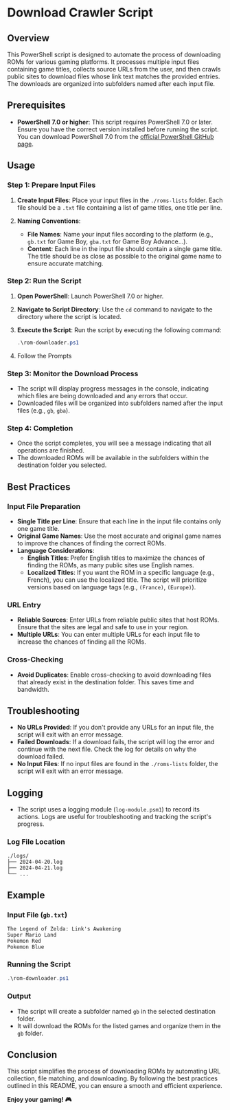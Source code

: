 # Download Crawler Script

## Overview

This PowerShell script is designed to automate the process of downloading ROMs for various gaming platforms. It processes multiple input files containing game titles, collects source URLs from the user, and then crawls public sites to download files whose link text matches the provided entries. The downloads are organized into subfolders named after each input file.

## Prerequisites

- **PowerShell 7.0 or higher**: This script requires PowerShell 7.0 or later. Ensure you have the correct version installed before running the script. You can download PowerShell 7.0 from the [official PowerShell GitHub page](https://github.com/PowerShell/PowerShell).

## Usage

### Step 1: Prepare Input Files

1. **Create Input Files**: Place your input files in the `./roms-lists` folder. Each file should be a `.txt` file containing a list of game titles, one title per line.
   
2. **Naming Conventions**:
   - **File Names**: Name your input files according to the platform (e.g., `gb.txt` for Game Boy, `gba.txt` for Game Boy Advance...).
   - **Content**: Each line in the input file should contain a single game title. The title should be as close as possible to the original game name to ensure accurate matching.

### Step 2: Run the Script

1. **Open PowerShell**: Launch PowerShell 7.0 or higher.

2. **Navigate to Script Directory**: Use the `cd` command to navigate to the directory where the script is located.

3. **Execute the Script**: Run the script by executing the following command:
   ```powershell
   .\rom-downloader.ps1
   ```

4. Follow the Prompts

### Step 3: Monitor the Download Process

- The script will display progress messages in the console, indicating which files are being downloaded and any errors that occur.
- Downloaded files will be organized into subfolders named after the input files (e.g., `gb`, `gba`).

### Step 4: Completion

- Once the script completes, you will see a message indicating that all operations are finished.
- The downloaded ROMs will be available in the subfolders within the destination folder you selected.

## Best Practices

### Input File Preparation

- **Single Title per Line**: Ensure that each line in the input file contains only one game title.
- **Original Game Names**: Use the most accurate and original game names to improve the chances of finding the correct ROMs.
- **Language Considerations**:
  - **English Titles**: Prefer English titles to maximize the chances of finding the ROMs, as many public sites use English names.
  - **Localized Titles**: If you want the ROM in a specific language (e.g., French), you can use the localized title. The script will prioritize versions based on language tags (e.g., `(France)`, `(Europe)`).

### URL Entry

- **Reliable Sources**: Enter URLs from reliable public sites that host ROMs. Ensure that the sites are legal and safe to use in your region.
- **Multiple URLs**: You can enter multiple URLs for each input file to increase the chances of finding all the ROMs.

### Cross-Checking

- **Avoid Duplicates**: Enable cross-checking to avoid downloading files that already exist in the destination folder. This saves time and bandwidth.

## Troubleshooting

- **No URLs Provided**: If you don't provide any URLs for an input file, the script will exit with an error message.
- **Failed Downloads**: If a download fails, the script will log the error and continue with the next file. Check the log for details on why the download failed.
- **No Input Files**: If no input files are found in the `./roms-lists` folder, the script will exit with an error message.

## Logging

- The script uses a logging module (`log-module.psm1`) to record its actions. Logs are useful for troubleshooting and tracking the script's progress.

### Log File Location
```
./logs/
├── 2024-04-20.log
├── 2024-04-21.log
└── ...
```

## Example

### Input File (`gb.txt`)
```
The Legend of Zelda: Link's Awakening
Super Mario Land
Pokemon Red
Pokemon Blue
```

### Running the Script
```powershell
.\rom-downloader.ps1
```

### Output
- The script will create a subfolder named `gb` in the selected destination folder.
- It will download the ROMs for the listed games and organize them in the `gb` folder.

## Conclusion

This script simplifies the process of downloading ROMs by automating URL collection, file matching, and downloading. By following the best practices outlined in this README, you can ensure a smooth and efficient experience.

**Enjoy your gaming! 🎮**